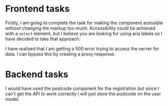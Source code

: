 Frontend tasks
==============
Firstly, I am going to complete the task for making the component acessible without changing the markup too much.
Accessibility could be achieved with a `select` element, but I believe you are looking for using aria labels so I have
decided to take that approach.

I have realised that I am getting a 500 error trying to access the server for data.
I can bypass this by creating a proxy response.

Backend tasks
=============
I would have used the postcode component for the registration but
since I can't get the API to work correctly I will just store the postcode on the user model.
